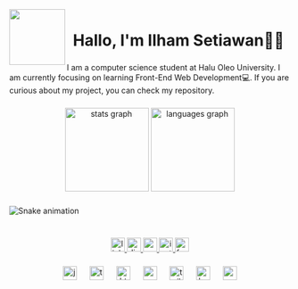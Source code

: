 <img align="left" height="100" src="https://i.ibb.co/BCJkxzP/download20230605115622.png"  />

###

<h1 align="center">Hallo, I'm Ilham Setiawan👋🏼</h1>

###

<p align="left">I am a computer science student at Halu Oleo University. I am currently focusing on learning Front-End Web Development💻. If you are curious about my project, you can check my repository.</p>

###

<div align="center">
  <img src="https://github-readme-stats.vercel.app/api?username=ilhamsetiawanz&hide_title=false&hide_rank=false&show_icons=true&include_all_commits=true&count_private=true&disable_animations=false&theme=dracula&locale=en&hide_border=false&order=1" height="150" alt="stats graph"  />
  <img src="https://github-readme-stats.vercel.app/api/top-langs?username=ilhamsetiawanz&locale=en&hide_title=false&layout=compact&card_width=320&langs_count=5&theme=dracula&hide_border=false&order=2" height="150" alt="languages graph"  />
</div>

###

<img src="https://raw.githubusercontent.com/ilhamsetiawanz/ilhamsetiawanz/output/snake.svg" alt="Snake animation" />

###

<br clear="both">

<div align="center">
  <a href="https://www.linkedin.com/in/la-ode-muhammad-ilham-setiawan-6b1872262/" target="_blank">
    <img src="https://img.shields.io/static/v1?message=LinkedIn&logo=linkedin&label=&color=0077B5&logoColor=white&labelColor=&style=for-the-badge" height="25" alt="linkedin logo"  />
  </a>
  <a href="ILHAAAAAM#6928" target="_blank">
    <img src="https://img.shields.io/static/v1?message=Discord&logo=discord&label=&color=7289DA&logoColor=white&labelColor=&style=for-the-badge" height="25" alt="discord logo"  />
  </a>
  <a href="https://youtube.com/@CodeCampus-Project" target="_blank">
    <img src="https://img.shields.io/static/v1?message=Youtube&logo=youtube&label=&color=FF0000&logoColor=white&labelColor=&style=for-the-badge" height="25" alt="youtube logo"  />
  </a>
  <a href="https://instagram.com/_ilameeeeee_?igshid=ZDc4ODBmNjlmNQ==" target="_blank">
    <img src="https://img.shields.io/static/v1?message=Instagram&logo=instagram&label=&color=E4405F&logoColor=white&labelColor=&style=for-the-badge" height="25" alt="instagram logo"  />
  </a>
  <a href="https://www.facebook.com/profile.php?id=100010475912592" target="_blank">
    <img src="https://img.shields.io/static/v1?message=Facebook&logo=facebook&label=&color=1877F2&logoColor=white&labelColor=&style=for-the-badge" height="25" alt="facebook logo"  />
  </a>
</div>

###

<div align="center">
  <img src="https://skillicons.dev/icons?i=js" height="25" alt="javascript logo"  />
  <img width="15" />
  <img src="https://skillicons.dev/icons?i=ts" height="25" alt="typescript logo"  />
  <img width="15" />
  <img src="https://skillicons.dev/icons?i=html" height="25" alt="html5 logo"  />
  <img width="15" />
  <img src="https://skillicons.dev/icons?i=css" height="25" alt="css3 logo"  />
  <img width="15" />
  <img src="https://skillicons.dev/icons?i=tailwind" height="25" alt="tailwindcss logo"  />
  <img width="15" />
  <img src="https://skillicons.dev/icons?i=bootstrap" height="25" alt="bootstrap logo"  />
  <img width="15" />
  <img src="https://skillicons.dev/icons?i=nodejs" height="25" alt="nodejs logo"  />
</div>

###
